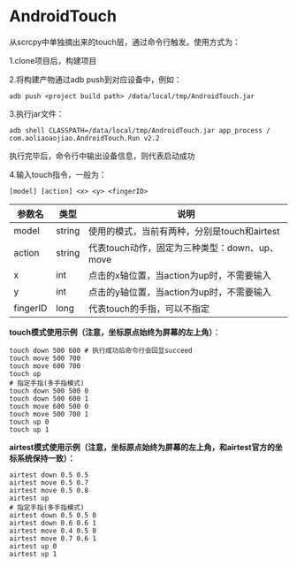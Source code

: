 # AndroidTouch

从scrcpy中单独摘出来的touch层，通过命令行触发。使用方式为：

1.clone项目后，构建项目

2.将构建产物通过adb push到对应设备中，例如：

```
adb push <project build path> /data/local/tmp/AndroidTouch.jar 
```

3.执行jar文件：

```
adb shell CLASSPATH=/data/local/tmp/AndroidTouch.jar app_process / com.aoliaoaojiao.AndroidTouch.Run v2.2
```

执行完毕后，命令行中输出设备信息，则代表启动成功

4.输入touch指令，一般为：

```
[model] [action] <x> <y> <fingerID>
```

| 参数名   | 类型   | 说明                                          |
| -------- | ------ | --------------------------------------------- |
| model    | string | 使用的模式，当前有两种，分别是touch和airtest  |
| action   | string | 代表touch动作，固定为三种类型：down、up、move |
| x        | int    | 点击的x轴位置，当action为up时，不需要输入     |
| y        | int    | 点击的y轴位置，当action为up时，不需要输入     |
| fingerID | long   | 代表touch的手指，可以不指定                   |

**touch模式使用示例（注意，坐标原点始终为屏幕的左上角）**：

```
touch down 500 600 # 执行成功后命令行会回显succeed
touch move 500 700
touch move 600 700
touch up
# 指定手指(多手指模式)
touch down 500 500 0
touch down 500 600 1
touch move 600 500 0
touch move 500 700 1
touch up 0
touch up 1
```

**airtest模式使用示例（注意，坐标原点始终为屏幕的左上角，和airtest官方的坐标系统保持一致）：**

```
airtest down 0.5 0.5
airtest move 0.5 0.7
airtest move 0.5 0.8
airtest up
# 指定手指(多手指模式)
airtest down 0.5 0.5 0
airtest down 0.6 0.6 1
airtest move 0.4 0.5 0
airtest move 0.7 0.6 1
airtest up 0
airtest up 1
```

